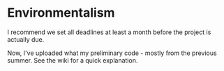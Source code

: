 Environmentalism
================
I recommend we set all deadlines at least a month before the project is actually due.


Now, I've uploaded what my preliminary code - mostly from the previous summer.
See the wiki for a quick explanation.
